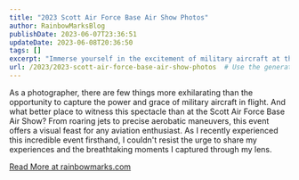 ```yaml
---
title: "2023 Scott Air Force Base Air Show Photos"
author: RainbowMarksBlog
publishDate: 2023-06-07T23:36:51
updateDate: 2023-06-08T20:36:50
tags: []
excerpt: "Immerse yourself in the excitement of military aircraft at the Scott Air Force Base Air Show. A visual feast for aviation enthusiasts. Read more at rainbowmarks.com."
url: /2023/2023-scott-air-force-base-air-show-photos  # Use the generated URL with year
---
```

<p>As a photographer, there are few things more exhilarating than the opportunity to capture the power and grace of military aircraft in flight. And what better place to witness this spectacle than at the Scott Air Force Base Air Show? From roaring jets to precise aerobatic maneuvers, this event offers a visual feast for any aviation enthusiast. As I recently experienced this incredible event firsthand, I couldn't resist the urge to share my experiences and the breathtaking moments I captured through my lens.</p>  <a href="https://rainbowmarks.com/Events/2023/06/ScottAFBAirShow/">Read More at rainbowmarks.com</a>



